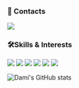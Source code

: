### 📌 Contacts
<a href="mailto:dami.k.dev@gmail.com">
  <img src="https://img.shields.io/badge/dami.k.dev@gmail.com-EA4335?style=flat-square&logo=Gmail&logoColor=white"/>
</a>


### 🛠Skills & Interests
<img src="https://img.shields.io/badge/TypeScript-3178C6?style=flat-square&logo=TypeScript&logoColor=white"/> <img src="https://img.shields.io/badge/React-61DAFB?style=flat-square&logo=React&logoColor=white"/>  <img src="https://img.shields.io/badge/Recoil-3578E5?style=flat-square&logo=React&logoColor=white"/> <img src="https://img.shields.io/badge/Mobx-red?style=flat-square&logo=Mobx&logoColor=white"/>  <img src="https://img.shields.io/badge/Webpack-8DD6F9?style=flat-square&logo=Webpack&logoColor=white"/> <img src="https://img.shields.io/badge/Babel-F9DC3E?style=flat-square&logo=Babel&logoColor=white"/> 


![Dami's GitHub stats](https://github-readme-stats.vercel.app/api?username=damilog&show_icons=true&theme=dracula)
